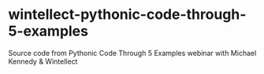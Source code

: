 # wintellect-pythonic-code-through-5-examples
Source code from Pythonic Code Through 5 Examples webinar with Michael Kennedy &amp; Wintellect
